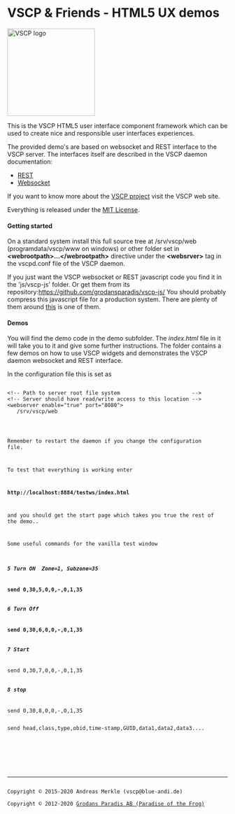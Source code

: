 <h1>VSCP & Friends - HTML5 UX demos</h1>

<img src="http://vscp.org/images/logo.png" width="200px" alt="VSCP logo">

This is the VSCP HTML5 user interface component framework which 
can be used to create nice and responsible user interfaces experiences.

The provided demo's are based on websocket and REST interface to the VSCP server.
The interfaces itself are described in the VSCP daemon documentation:
* <a href="http://www.vscp.org/docs/vscpd/doku.php?id=vscp_daemon_vscp_daemon_rest_interface">REST</a>
* <a href="http://www.vscp.org/docs/vscpd/doku.php?id=vscp_daemon_vscp_websocket_interface">Websocket</a>

If you want to know more about the <a href="http://www.vscp.org">VSCP project</a> visit the VSCP web site.

Everything is released under the <a href="http://opensource.org/licenses/MIT">MIT License</a>.

<h4>Getting started</h4>

On a standard system install this full source tree at /srv/vscp/web (programdata/vscp/www on windows) 
or other folder set in <b>&lt;webrootpath&gt;...&lt;/webrootpath&gt;</b> directive under the 
<b>&lt;websrver&gt;</b> tag in the vscpd.conf file of the VSCP daemon.

If you just want the VSCP websocket or REST javascript code you find it in the 'js/vscp-js' folder.
Or get them from its repository:<a href="https://github.com/grodansparadis/vscp-js/">https://github.com/grodansparadis/vscp-js/</a>
You should probably compress this javascript file for a production system. There are plenty of them around <a href="http://javascriptcompressor.com">this</a> is one of them.

<h4>Demos</h4>

You will find the demo code in the demo subfolder. The *index.html* file in it will take you to it and give some further instructions.
The folder contains a few demos on how to use VSCP widgets and demonstrates the VSCP daemon websocket and REST interface.

In the configuration file this is set as

<pre><code>
&lt;!-- Path to server root file system                       --&gt;
&lt;!-- Server should have read/write access to this location --&gt;
&lt;webserver enable="true" port="8080"&gt;
   <webrootpath>/srv/vscp/web</webrootpath&gt;
   ...
   ...
&lt;/webserver&gt;
</code></pre>

Remember to restart the daemon if you change the configuration file.

To test that everything is working enter

<b>http://localhost:8884/testws/index.html</b>

and you should get the start page which takes you true the rest of the demo..

Some useful commands for the vanilla test window

<h5>5 Turn ON  Zone=1, Subzone=35</h5>
<b>send 0,30,5,0,0,-,0,1,35</b>

<h5>6 Turn Off</h5>
<b>send 0,30,6,0,0,-,0,1,35</b>

<h5>7 Start</h5>
</b>send 0,30,7,0,0,-,0,1,35</b>

<h5>8 stop</h5>
</b>send 0,30,8,0,0,-,0,1,35</b>

send head,class,type,obid,time-stamp,GUID,data1,data2,data3....

<br><br>
<hr>
Copyright &copy; 2015-2020 Andreas Merkle (vscp@blue-andi.de)<br />
Copyright &copy; 2012-2020 <a href="http://www.grodansparadis.com">Grodans Paradis AB (Paradise of the Frog)</a>
